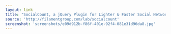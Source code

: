 ```yaml
---
layout: link
title: "SocialCount, a jQuery Plugin for Lighter & Faster Social Networking Widgets | Filament Group, Inc., Boston, MA"
source: 'http://filamentgroup.com/lab/socialcount'
screenshot: 'screenshots/e09d912b-f86f-401e-92f4-081e31d96da8.jpg'
---
```


